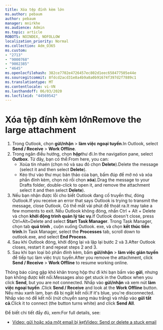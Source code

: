```yaml
---
title: Xóa tệp đính kèm lớn
ms.author: pebaum
author: pebaum
manager: mnirkhe
ms.audience: Admin
ms.topic: article
ROBOTS: NOINDEX, NOFOLLOW
localization_priority: Normal
ms.collection: Adm_O365
ms.custom:
- "2713"
- "9000768"
- "9002385"
- "4645"
ms.openlocfilehash: 382ce7702e4726457ec802d1eec658477505e44e
ms.sourcegitcommit: 8fdcd2acd31e8a4b9a8a0b91674f397d2f7889c1
ms.translationtype: MT
ms.contentlocale: vi-VN
ms.lasthandoff: 06/03/2020
ms.locfileid: "44569542"
---
```

# <a name="remove-the-large-attachment"></a><span data-ttu-id="88af2-102">Xóa tệp đính kèm lớn</span><span class="sxs-lookup"><span data-stu-id="88af2-102">Remove the large attachment</span></span>

1. <span data-ttu-id="88af2-103">Trong Outlook, chọn **gửi/nhận**  >  **làm việc ngoại tuyến**.</span><span class="sxs-lookup"><span data-stu-id="88af2-103">In Outlook, select **Send / Receive** > **Work Offline**.</span></span> 
2. <span data-ttu-id="88af2-104">Trong ngăn điều hướng, chọn **hộp**thư đi.</span><span class="sxs-lookup"><span data-stu-id="88af2-104">In the navigation pane, select **Outbox**.</span></span> <span data-ttu-id="88af2-105">Từ đây, bạn có thể:</span><span class="sxs-lookup"><span data-stu-id="88af2-105">From here, you can:</span></span> 
    - <span data-ttu-id="88af2-106">Xoùa tin nhaén (chọn nó và sau đó chọn **Delete**).</span><span class="sxs-lookup"><span data-stu-id="88af2-106">Delete the message (select it and then select **Delete**).</span></span>
    - <span data-ttu-id="88af2-107">Kéo thư vào thư mục bản thảo của bạn, bấm đúp để mở nó và xóa phần đính kèm, chọn nó rồi chọn **xóa**).</span><span class="sxs-lookup"><span data-stu-id="88af2-107">Drag the message to your Drafts folder, double-click to open it, and remove the attachment select it and then select **Delete**).</span></span>
3. <span data-ttu-id="88af2-108">Nếu bạn nhận được lỗi cho biết Outlook đang cố truyền thư, đóng Outlook.</span><span class="sxs-lookup"><span data-stu-id="88af2-108">If you receive an error that says Outlook is trying to transmit the message, close Outlook.</span></span> <span data-ttu-id="88af2-109">Có thể mất vài phút để thoát ra.</span><span class="sxs-lookup"><span data-stu-id="88af2-109">It may take a few moments to exit.</span></span> <span data-ttu-id="88af2-110">Nếu Outlook không đóng, nhấn Ctrl + Alt + Delete và chọn **khởi động trình quản lý tác vụ**.</span><span class="sxs-lookup"><span data-stu-id="88af2-110">If Outlook doesn't close, press Ctrl+Alt+Delete and select **Start Task Manager**.</span></span> <span data-ttu-id="88af2-111">Trong Task Manager, chọn tab **quá trình** , cuộn xuống Outlook. exe, và chọn **kết thúc tiến trình**.</span><span class="sxs-lookup"><span data-stu-id="88af2-111">In Task Manager, select the **Processes** tab, scroll down to outlook.exe, and select **End Process**.</span></span>
4. <span data-ttu-id="88af2-112">Sau khi Outlook đóng, khởi động lại và lặp lại bước 2 và 3.</span><span class="sxs-lookup"><span data-stu-id="88af2-112">After Outlook closes, restart it and repeat steps 2 and 3.</span></span> 
5. <span data-ttu-id="88af2-113">Sau khi bạn loại bỏ phần đính kèm, bấm **gửi/nhận**  >  **làm việc gián tuyến** để tiếp tục làm việc trực tuyến.</span><span class="sxs-lookup"><span data-stu-id="88af2-113">After you remove the attachment, click **Send / Receive** > **Work Offline** to resume working online.</span></span> 

<span data-ttu-id="88af2-114">Thông báo cũng gặp khó khăn trong hộp thư đi khi bạn bấm vào **gửi**, nhưng bạn không được kết nối.</span><span class="sxs-lookup"><span data-stu-id="88af2-114">Messages also get stuck in the Outbox when you click **Send**, but you are not connected.</span></span> <span data-ttu-id="88af2-115">Nhấp vào **gửi/nhận** và xem nút **làm việc ngoại tuyến** .</span><span class="sxs-lookup"><span data-stu-id="88af2-115">Click **Send / Receive** and look at the **Work Offline** button.</span></span> <span data-ttu-id="88af2-116">Nếu màu xanh lam, bạn đã bị ngắt kết nối.</span><span class="sxs-lookup"><span data-stu-id="88af2-116">If it's blue, you're disconnected.</span></span> <span data-ttu-id="88af2-117">Nhấp vào nó để kết nối (nút chuyển sang màu trắng) và nhấp vào **gửi tất cả**.</span><span class="sxs-lookup"><span data-stu-id="88af2-117">Click it to connect (the button turns white) and click **Send All**.</span></span>
 
 <span data-ttu-id="88af2-118">Để biết chi tiết đầy đủ, xem:</span><span class="sxs-lookup"><span data-stu-id="88af2-118">For full details, see:</span></span>
- [<span data-ttu-id="88af2-119">Video: gửi hoặc xóa một email bị kẹt</span><span class="sxs-lookup"><span data-stu-id="88af2-119">Video: Send or delete a stuck email</span></span>](https://support.office.com/article/Video-Send-or-delete-an-email-stuck-in-your-outbox-26d5d34a-4e5f-444a-a9e8-44db04a94dec) 